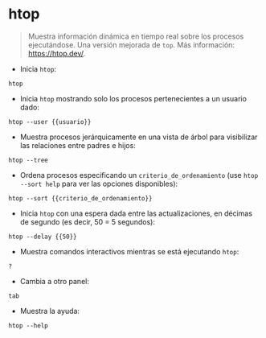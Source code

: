 # htop

> Muestra información dinámica en tiempo real sobre los procesos ejecutándose. Una versión mejorada de `top`.
> Más información: <https://htop.dev/>.

- Inicia `htop`:

`htop`

- Inicia `htop` mostrando solo los procesos pertenecientes a un usuario dado:

`htop --user {{usuario}}`

- Muestra procesos jerárquicamente en una vista de árbol para visibilizar las relaciones entre padres e hijos:

`htop --tree`

- Ordena procesos especificando un `criterio_de_ordenamiento` (use `htop --sort help` para ver las opciones disponibles):

`htop --sort {{criterio_de_ordenamiento}}`

- Inicia `htop` con una espera dada entre las actualizaciones, en décimas de segundo (es decir, 50 = 5 segundos):

`htop --delay {{50}}`

- Muestra comandos interactivos mientras se está ejecutando `htop`:

`?`

- Cambia a otro panel:

`tab`

- Muestra la ayuda:

`htop --help`
